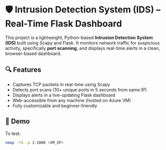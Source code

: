 # 🛡️ Intrusion Detection System (IDS) – Real-Time Flask Dashboard

This project is a lightweight, Python-based **Intrusion Detection System (IDS)** built using Scapy and Flask. It monitors network traffic for suspicious activity, specifically **port scanning**, and displays real-time alerts in a clean, browser-based dashboard.

## 🔍 Features

- Captures TCP packets in real-time using Scapy
- Detects port scans (10+ unique ports in 5 seconds from same IP)
- Displays alerts in a live-updating Flask dashboard
- Web-accessible from any machine (hosted on Azure VM)
- Fully customizable and beginner-friendly




## 🚀 Demo

To test:
```bash
nmap -T4 -p 1-1000 <VM_IP>
